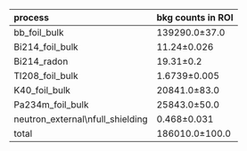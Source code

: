 | **process**                        | **bkg counts in ROI** |
|:-----------------------------------|:----------------------|
| bb\_foil\_bulk                     | 139290.0±37.0         |
| Bi214\_foil\_bulk                  | 11.24±0.026           |
| Bi214\_radon                       | 19.31±0.2             |
| Tl208\_foil\_bulk                  | 1.6739±0.005          |
| K40\_foil\_bulk                    | 20841.0±83.0          |
| Pa234m\_foil\_bulk                 | 25843.0±50.0          |
| neutron\_external\nfull\_shielding | 0.468±0.031           |
| total                              | 186010.0±100.0        |

